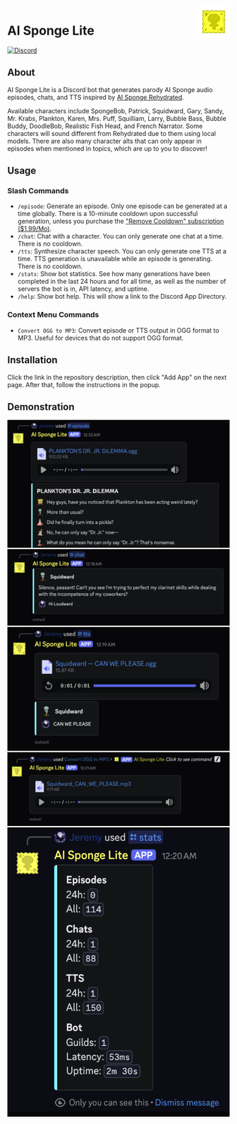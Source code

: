 <img src="img/Logo.gif" alt="Logo" title="Logo" align="right" width="72" height="72" />

# AI Sponge Lite

[![Discord](https://img.shields.io/discord/1289760166891225088?style=for-the-badge&logo=discord&logoColor=ffffff&label=Support&color=5865F2)](https://discord.gg/4qXZXZF3Vs)

## About

AI Sponge Lite is a Discord bot that generates parody AI Sponge audio episodes, chats, and TTS inspired by 
[AI Sponge Rehydrated](https://aisponge.riskivr.com/).

Available characters include SpongeBob, Patrick, Squidward, Gary, Sandy, Mr. Krabs, Plankton, Karen, Mrs. Puff, 
Squilliam, Larry, Bubble Bass, Bubble Buddy, DoodleBob, Realistic Fish Head, and French Narrator. Some characters will 
sound different from Rehydrated due to them using local models. There are also many character alts that can only appear 
in episodes when mentioned in topics, which are up to you to discover!

## Usage

### Slash Commands

- `/episode`: Generate an episode. Only one episode can be generated at a time globally. There is a 10-minute cooldown
  upon successful generation, unless you purchase the
  ["Remove Cooldown" subscription ($1.99/Mo)](https://discord.com/discovery/applications/1254296070599610469/store/1343274119084638239).
- `/chat`: Chat with a character. You can only generate one chat at a time. There is no cooldown.
- `/tts`: Synthesize character speech. You can only generate one TTS at a time. TTS generation is unavailable while an 
  episode is generating. There is no cooldown.
- `/stats`: Show bot statistics. See how many generations have been completed in the last 24 hours and for all
  time, as well as the number of servers the bot is in, API latency, and uptime.
- `/help`: Show bot help. This will show a link to the Discord App Directory.

### Context Menu Commands

- `Convert OGG to MP3`: Convert episode or TTS output in OGG format to MP3. Useful for devices that do not support OGG 
  format.

## Installation

Click the link in the repository description, then click "Add App" on the next page. After that, follow the instructions
in the popup.

## Demonstration

![Episode](img/episode.png)
![Chat](img/chat.png)
![TTS](img/tts.png)
![Convert](img/convert.png)
![Stats](img/stats.png)